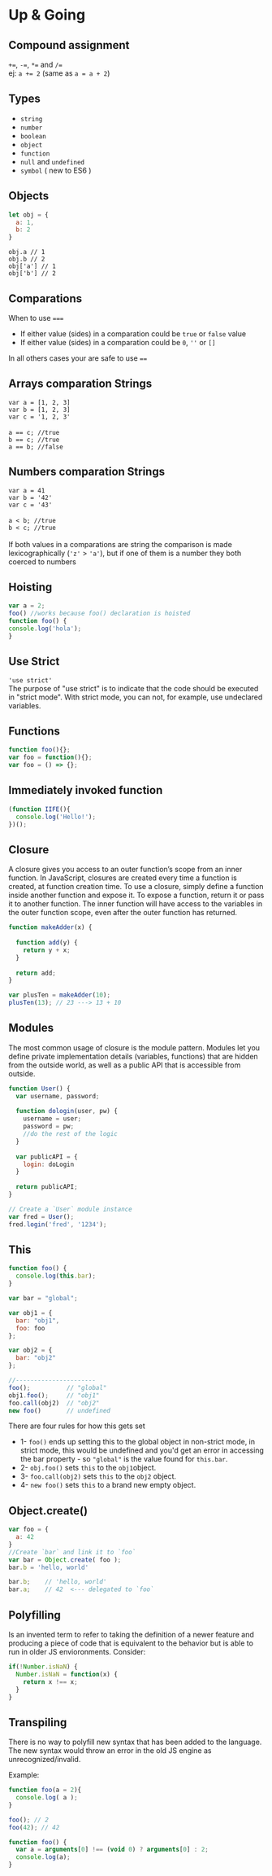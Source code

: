 # Up & Going

## Compound assignment
`+=`, `-=`, `*=` and `/=` <br>
ej: `a += 2` (same as `a = a + 2`)

## Types
* `string`
* `number`
* `boolean`
* `object`
* `function`
* `null` and `undefined`
* `symbol` ( new to ES6 )

## Objects 
```js
let obj = {
  a: 1,
  b: 2
}
```
`obj.a // 1`<br>
`obj.b // 2` <br>
`obj['a'] // 1` <br>
`obj['b'] // 2` <br>

## Comparations

When to use `===`
- If either value (sides) in a comparation could be `true` or `false` value 
- If either value (sides) in a comparation could be `0`, `''` or `[]` <br>

In all others cases your are safe to use `==`

## Arrays comparation Strings
`var a = [1, 2, 3]`<br>
`var b = [1, 2, 3]`<br>
`var c = '1, 2, 3'`<br>
<br>
`a == c; //true`<br>
`b == c; //true`<br>
`a == b; //false`<br>

## Numbers comparation Strings
`var a = 41`<br>
`var b = '42'`<br>
`var c = '43'`<br>
<br>
`a < b; //true`<br>
`b < c; //true`<br>
<br>
If both values in a comparations are string the comparison is made lexicographically (`'z'` > `'a'`), but if one of them is a number they both coerced to numbers

## Hoisting
```js
var a = 2;
foo() //works because foo() declaration is hoisted
function foo() {
console.log('hola');
}
```

## Use Strict
`'use strict'`<br>
The purpose of "use strict" is to indicate that the code should be executed in "strict mode".
With strict mode, you can not, for example, use undeclared variables.

## Functions
```js
function foo(){};
var foo = function(){};
var foo = () => {};
```

## Immediately invoked function
```js
(function IIFE(){
  console.log('Hello!');
})();
```

## Closure
A closure gives you access to an outer function’s scope from an inner function. In JavaScript, closures are created every time a function is created, at function creation time.
To use a closure, simply define a function inside another function and expose it. To expose a function, return it or pass it to another function.
The inner function will have access to the variables in the outer function scope, even after the outer function has returned.
```js
function makeAdder(x) {
  
  function add(y) {
    return y + x;
  }
  
  return add;
}

var plusTen = makeAdder(10);
plusTen(13); // 23 ---> 13 + 10
```
## Modules 
The most common usage of closure is the module pattern. Modules let you define private implementation details (variables, functions) that are hidden from the outside world, as well as a public API that is accessible from outside.
```js
function User() {
  var username, password;
  
  function dologin(user, pw) {
    username = user;
    password = pw;
    //do the rest of the logic
  }
  
  var publicAPI = {
    login: doLogin
  }
  
  return publicAPI;
}

// Create a `User` module instance
var fred = User();
fred.login('fred', '1234');
```
## This
```js
function foo() {
  console.log(this.bar);
}

var bar = "global";

var obj1 = {
  bar: "obj1",
  foo: foo
};

var obj2 = {
  bar: "obj2"
};

//----------------------
foo();          // "global"
obj1.foo();     // "obj1"
foo.call(obj2)  // "obj2"
new foo()       // undefined
```
There are four rules for how this gets set
  - 1- `foo()` ends up setting this to the global object in non-strict mode, in strict mode, this would be undefined and you'd get an error in accessing the bar property - so `"global"` is the value found for `this.bar`.
  - 2- `obj.foo()` sets `this` to the `obj1`object.
  - 3- `foo.call(obj2)` sets `this` to the `obj2` object.
  - 4- `new foo()` sets `this` to a brand new empty object.
  
## Object.create()
```js
var foo = {
  a: 42
}
//Create `bar` and link it to `foo`
var bar = Object.create( foo );
bar.b = 'hello, world'

bar.b;    // 'hello, world'
bar.a;    // 42  <--- delegated to `foo`
```
## Polyfilling
Is an invented term to refer to taking the definition of a newer feature and producing a piece of code that is equivalent to the behavior but is able to run in older JS envioronments.
Consider:

```js
if(!Number.isNaN) {
  Number.isNaN = function(x) {
    return x !== x;
  }
}
```

## Transpiling
There is no way to polyfill new syntax that has been added to the language. The new syntax would throw an error in the old JS engine as unrecognized/invalid.

Example:
```js
function foo(a = 2){
  console.log( a );
}

foo(); // 2
foo(42); // 42
```
```js
function foo() {
  var a = arguments[0] !== (void 0) ? arguments[0] : 2;
  console.log(a);
}
```

